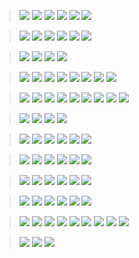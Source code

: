 
> ![](/images/Cyphr%20Secure%20Messaging/1-Cyphr-Conversations.png)
> ![](/images/Cyphr%20Secure%20Messaging/2-Cyphr-ConversationsSelected.png)
> ![](/images/Cyphr%20Secure%20Messaging/3-Cyphr-SetupPassphrase.png)
> ![](/images/Cyphr%20Secure%20Messaging/4-Cyphr-InConversation.png)
> ![](/images/Cyphr%20Secure%20Messaging/5-Cyphr-Attachments.png)
> ![](/images/Cyphr%20Secure%20Messaging/6-Cyphr-NewMessage.png)

> ![](/images/Cyphr%20Secure%20Messaging/1-Cyphr-VisualDesign.png)
> ![](/images/Cyphr%20Secure%20Messaging/2-Cyphr-VisualDesign.png)
> ![](/images/Cyphr%20Secure%20Messaging/3-Cyphr-VisualDesign.png)
> ![](/images/Cyphr%20Secure%20Messaging/4-Cyphr-VisualDesign.png)
> ![](/images/Cyphr%20Secure%20Messaging/5-Cyphr-VisualDesign.png)
> ![](/images/Cyphr%20Secure%20Messaging/6-Cyphr-VisualDesign.png)

> ![](/images/Cyphr%20Secure%20Messaging/Pg1.jpg)
> ![](/images/Cyphr%20Secure%20Messaging/Pg2.jpg)
> ![](/images/Cyphr%20Secure%20Messaging/Pg3.jpg)
> ![](/images/Cyphr%20Secure%20Messaging/Pg4.jpg)

> ![](/images/Fisheries%20Supply%20UX/FIS-UX-Docs-1.png)
> ![](/images/Fisheries%20Supply%20UX/FIS-UX-Docs-2.png)
> ![](/images/Fisheries%20Supply%20UX/FIS-UX-Docs-3.png)
> ![](/images/Fisheries%20Supply%20UX/FIS-UX-Docs-4.png)
> ![](/images/Fisheries%20Supply%20UX/FIS-UX-Docs-5.png)
> ![](/images/Fisheries%20Supply%20UX/FIS-UX-Docs-6.png)
> ![](/images/Fisheries%20Supply%20UX/FIS-UX-Docs-7.png)
> ![](/images/Fisheries%20Supply%20UX/FIS-UX-Docs-8.png)

> ![](/images/Fisheries%20Supply%20UX/FIS-UX-Wires-1.png)
> ![](/images/Fisheries%20Supply%20UX/FIS-UX-Wires-2.png)
> ![](/images/Fisheries%20Supply%20UX/FIS-UX-Wires-3.png)
> ![](/images/Fisheries%20Supply%20UX/FIS-UX-Wires-4.png)
> ![](/images/Fisheries%20Supply%20UX/FIS-UX-Wires-5.png)
> ![](/images/Fisheries%20Supply%20UX/FIS-UX-Wires-6.png)
> ![](/images/Fisheries%20Supply%20UX/FIS-UX-Wires-7.png)
> ![](/images/Fisheries%20Supply%20UX/FIS-UX-Wires-8.png)
> ![](/images/Fisheries%20Supply%20UX/FIS-UX-Wires-9.png)

> ![](/images/Idea%20to%20Designed%20Feature/popover1.png)
> ![](/images/Idea%20to%20Designed%20Feature/popover2.png)
> ![](/images/Idea%20to%20Designed%20Feature/popover3.png)
> ![](/images/Idea%20to%20Designed%20Feature/popover4.png)

> ![](/images/Idea%20to%20Designed%20Feature/view1.png)
> ![](/images/Idea%20to%20Designed%20Feature/view2.png)
> ![](/images/Idea%20to%20Designed%20Feature/view3.png)
> ![](/images/Idea%20to%20Designed%20Feature/view4.png)
> ![](/images/Idea%20to%20Designed%20Feature/view5.png)
> ![](/images/Idea%20to%20Designed%20Feature/view6.png)

> ![](/images/Transpose/1%20-%20Card%20View.png)
> ![](/images/Transpose/2%20-%20Kanban%201.png)
> ![](/images/Transpose/3%20-%20Kanban%202.png)
> ![](/images/Transpose/4%20-%20Table%20View.png)
> ![](/images/Transpose/5%20-%20All%20Hover%20States.png)
> ![](/images/Transpose/6%20-%20Dashboard.png)

> ![](/images/VyprVPN/1-Vypr-iOS-Wires/1-Connect.png)
> ![](/images/VyprVPN/1-Vypr-iOS-Wires/2-ReleaseToConnect.png)
> ![](/images/VyprVPN/1-Vypr-iOS-Wires/3-Connecting.png)
> ![](/images/VyprVPN/1-Vypr-iOS-Wires/4-Connected.png)
> ![](/images/VyprVPN/1-Vypr-iOS-Wires/5-DragServerSelect.png)
> ![](/images/VyprVPN/1-Vypr-iOS-Wires/6-SelectServer.png)

> ![](/images/VyprVPN/2-VypriOS-VisualDesign/1-Vypr-iOS-VisualDesign.png)
> ![](/images/VyprVPN/2-VypriOS-VisualDesign/2-Vypr-iOS-VisualDesign.png)
> ![](/images/VyprVPN/2-VypriOS-VisualDesign/3-Vypr-iOS-VisualDesign.png)
> ![](/images/VyprVPN/2-VypriOS-VisualDesign/4-Vypr-iOS-VisualDesign.png)
> ![](/images/VyprVPN/2-VypriOS-VisualDesign/5-Vypr-iOS-VisualDesign.png)
> ![](/images/VyprVPN/2-VypriOS-VisualDesign/6-Vypr-iOS-VisualDesign.png)

> ![](/images/VyprVPN/3-Vypr-Andoid-VisualDesign/1-Vypr-Andoid-VisualDesign.png)
> ![](/images/VyprVPN/3-Vypr-Andoid-VisualDesign/2-Vypr-Andoid-VisualDesign.png)
> ![](/images/VyprVPN/3-Vypr-Andoid-VisualDesign/3-Vypr-Andoid-VisualDesign.png)
> ![](/images/VyprVPN/3-Vypr-Andoid-VisualDesign/4-Vypr-Andoid-VisualDesign.png)
> ![](/images/VyprVPN/3-Vypr-Andoid-VisualDesign/5-Vypr-Andoid-VisualDesign.png)
> ![](/images/VyprVPN/3-Vypr-Andoid-VisualDesign/6-Vypr-Andoid-VisualDesign.png)
> ![](/images/VyprVPN/3-Vypr-Andoid-VisualDesign/7-Vypr-Andoid-VisualDesign.png)
> ![](/images/VyprVPN/3-Vypr-Andoid-VisualDesign/8-Vypr-Andoid-VisualDesign.png)
> ![](/images/VyprVPN/3-Vypr-Andoid-VisualDesign/9-Vypr-Andoid-VisualDesign.png)

> ![](/images/VyprVPN/4-Vypr-Desktop/1-Vypr-Mac-VisualDesign.png)
> ![](/images/VyprVPN/4-Vypr-Desktop/2-Vypr-Mac-VisualDesign.png)
> ![](/images/VyprVPN/4-Vypr-Desktop/3-Vypr-Win-VisualDesign.png)